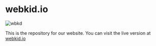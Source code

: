# webkid.io

![wbkd](https://raw.githubusercontent.com/wbkd/website/master/app/images/teaser_large.png)

This is the repository for our website. You can visit the live version at [webkid.io](http://www.webkid.io)


